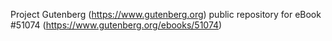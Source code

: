 Project Gutenberg (https://www.gutenberg.org) public repository for
eBook #51074 (https://www.gutenberg.org/ebooks/51074)
